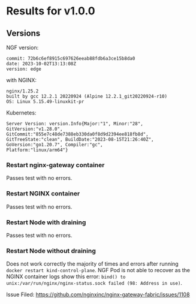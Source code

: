 # Results for v1.0.0

## Versions

NGF version:

```text
commit: 72b6c6ef8915c697626eeab88fdb6a3ce15b8da0
date: 2023-10-02T13:13:08Z
version: edge
```

with NGINX:

```text
nginx/1.25.2
built by gcc 12.2.1 20220924 (Alpine 12.2.1_git20220924-r10)
OS: Linux 5.15.49-linuxkit-pr
```


Kubernetes:

```text
Server Version: version.Info{Major:"1", Minor:"28",
GitVersion:"v1.28.0",
GitCommit:"855e7c48de7388eb330da0f8d9d2394ee818fb8d",
GitTreeState:"clean", BuildDate:"2023-08-15T21:26:40Z",
GoVersion:"go1.20.7", Compiler:"gc",
Platform:"linux/arm64"}
```


### Restart nginx-gateway container
Passes test with no errors.

### Restart NGINX container
Passes test with no errors.

### Restart Node with draining
Passes test with no errors.

### Restart Node without draining
Does not work correctly the majority of times and errors after running `docker restart kind-control-plane`.
NGF Pod is not able to recover as the NGINX container logs show this error:
`bind() to unix:/var/run/nginx/nginx-status.sock failed (98: Address in use)`.

Issue Filed: https://github.com/nginxinc/nginx-gateway-fabric/issues/1108
